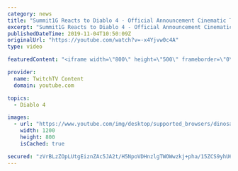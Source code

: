 ```yaml
---
category: news
title: "Summit1G Reacts to Diablo 4 - Official Announcement Cinematic Trailer"
excerpt: "Summit1G Reacts to Diablo 4 - Official Announcement Cinematic Trailer. Please Subscribe for more content! Leave a Like ..."
publishedDateTime: 2019-11-04T10:50:09Z
originalUrl: "https://youtube.com/watch?v=-x4Yjvw0c4A"
type: video

featuredContent: "<iframe width=\"800\" height=\"500\" frameborder=\"0\" src=\"https://www.youtube.com/embed/-x4Yjvw0c4A\" allow=\"accelerometer; autoplay; encrypted-media; gyroscope; picture-in-picture\" allowfullscreen></iframe>"

provider:
  name: TwitchTV Content
  domain: youtube.com

topics:
  - Diablo 4

images:
  - url: "https://www.youtube.com/img/desktop/supported_browsers/dinosaur.png"
    width: 1200
    height: 800
    isCached: true

secured: "zVrBLzZOpLUtgEiznZAc5JA2t/H5NpoVDHnzlgTWOWwzkj+pha/15ZCS9yhU6KcIS0RxJpHYWJKmXi2PsBYIFqxbud91cOElyaJL+N5bU9gn/CG1MMX25OrG06p8h7dI1h++qtsfMBMC4OPpds1zZHaj7+va/M8QmzXJC4fKBqjfoQF06L73sNGuV/hdE8BJ9LlMLQnIsQibjNm1XMjUH8Ph5uoQcFWtQxWxjBNI/8ugXOtci+K9s20yaQWhYTgTtoKCi4Faa9aAxU/FqeeH6C4AXfAGyOC+IDuTCyoXXdGrv3hQNFAkY1dvZfSgM4FUq8OJWwv7AwXXKLmXaL7Qu2aoPmu/RS4WKta5WjzUe99qFAgt4DULShCOKe5ssucaYpME7Ud6HzZ7NivDvxUoLa0mp5ImVxqbOsguklJ8cvNis//dfEHrekLaAyX36c1n;B4pGxMbMAVvRlHFXGprTdg=="
---
```


